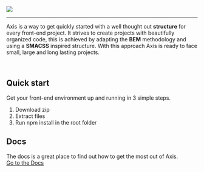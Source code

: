 ![](https://i.gyazo.com/52004f847a41f81253f96eeb5ddd73e0.png)
***

Axis is a way to get quickly started with a well thought out **structure** for every front-end project. It strives to create projects with beautifully organized code, this is achieved by adapting the **BEM** methodology and using a **SMACSS** inspired structure. With this approach Axis is ready to face small, large and long lasting projects.

<br>

## Quick start
Get your front-end environment up and running in 3 simple steps.
1. Download zip
2. Extract files
3. Run npm install in the root folder


## Docs
The docs is a great place to find out how to get the most out of Axis.
<br>
[Go to the Docs](https://github.com/MartijnKeesmaat/Project-Axis/wiki)
